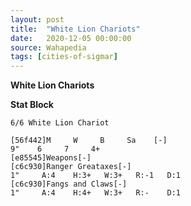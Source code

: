 ```yaml
---
layout: post
title:  "White Lion Chariots"
date:   2020-12-05 00:00:00
source: Wahapedia
tags: [cities-of-sigmar]
---
```


**White Lion Chariots**

**Stat Block**
```
6/6 White Lion Chariot
```

```
[56f442]M     W     B     Sa    [-]
9"    6     7     4+    
[e85545]Weapons[-]
[c6c930]Ranger Greataxes[-]
1"     A:4    H:3+   W:3+   R:-1   D:1   
[c6c930]Fangs and Claws[-]
1"     A:4    H:4+   W:3+   R:-    D:1   
```
    